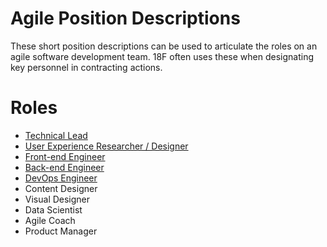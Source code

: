 # Agile Position Descriptions
These short position descriptions can be used to articulate the roles on an agile software development team. 18F often uses these when designating key personnel in contracting actions. 

# Roles
- [Technical Lead](https://github.com/18F/agile_position_descriptions/blob/main/technical_lead.md)
- [User Experience Researcher / Designer](https://github.com/18F/agile_position_descriptions/blob/main/user_experience_researcher_designer.md)
- [Front-end Engineer](https://github.com/18F/agile_position_descriptions/blob/main/front_end_engineer.md)
- [Back-end Engineer](https://github.com/18F/agile_position_descriptions/blob/main/back_end_engineer.md)
- [DevOps Engineer](https://github.com/18F/agile_position_descriptions/blob/main/devops_engineer.md)
- Content Designer
- Visual Designer
- Data Scientist
- Agile Coach
- Product Manager
